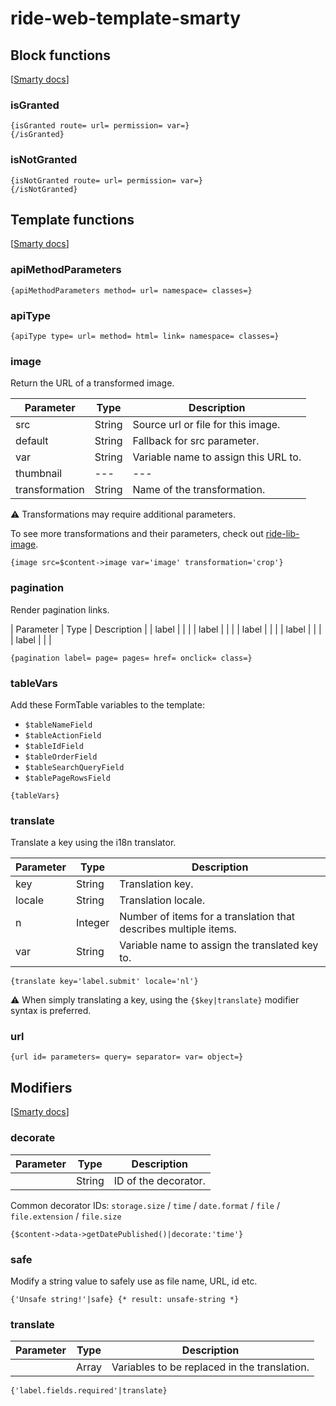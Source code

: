 # ride-web-template-smarty

## Block functions

[[Smarty docs](http://www.smarty.net/docs/en/plugins.block.functions.tpl)]

### isGranted

```Smarty
{isGranted route= url= permission= var=}
{/isGranted}
```

### isNotGranted

```Smarty
{isNotGranted route= url= permission= var=}
{/isNotGranted}
```

## Template functions

[[Smarty docs](http://www.smarty.net/docs/en/plugins.functions.tpl)]

### apiMethodParameters

```Smarty
{apiMethodParameters method= url= namespace= classes=}
```

### apiType

```Smarty
{apiType type= url= method= html= link= namespace= classes=}
```

### image

Return the URL of a transformed image.

| Parameter | Type | Description |
| --- | --- | --- |
| src | String | Source url or file for this image. |
| default | String | Fallback for src parameter. |
| var | String | Variable name to assign this URL to. |
| thumbnail | --- | --- |
| transformation | String | Name of the transformation. |

:warning: Transformations may require additional parameters.

To see more transformations and their parameters, check out [ride-lib-image](https://github.com/all-ride/ride-lib-image/tree/master/src/ride/library/image/transformation).

```Smarty
{image src=$content->image var='image' transformation='crop'}
```

### pagination

Render pagination links.

| Parameter | Type | Description |
| label |  |  |
| label |  |  |
| label |  |  |
| label |  |  |
| label |  |  |

```Smarty
{pagination label= page= pages= href= onclick= class=}
```

### tableVars

Add these FormTable variables to the template:

- `$tableNameField`
- `$tableActionField`
- `$tableIdField`
- `$tableOrderField`
- `$tableSearchQueryField`
- `$tablePageRowsField`

```Smarty
{tableVars}
```

### translate

Translate a key using the i18n translator.

| Parameter | Type | Description |
| --- | --- | --- |
| key | String | Translation key. |
| locale | String | Translation locale. |
| n | Integer | Number of items for a translation that describes multiple items. |
| var | String | Variable name to assign the translated key to. |

```Smarty
{translate key='label.submit' locale='nl'}
```

:warning: When simply translating a key, using the `{$key|translate}` modifier syntax is preferred.

### url

```Smarty
{url id= parameters= query= separator= var= object=}
```

## Modifiers

[[Smarty docs](http://www.smarty.net/docs/en/plugins.modifiers.tpl)]

### decorate

| Parameter | Type | Description |
| --- | --- | --- |
|  | String | ID of the decorator. |

Common decorator IDs: `storage.size` / `time` / `date.format` / `file` / `file.extension` / `file.size`

```Smarty
{$content->data->getDatePublished()|decorate:'time'}
```

### safe
Modify a string value to safely use as file name, URL, id etc.

```Smarty
{'Unsafe string!'|safe} {* result: unsafe-string *}
```

### translate

| Parameter | Type | Description |
| --- | --- | --- |
|  | Array | Variables to be replaced in the translation. |

```Smarty
{'label.fields.required'|translate}
```

